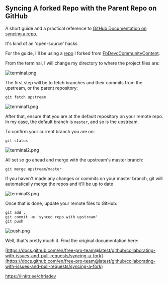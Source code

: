 ## Syncing A forked Repo with the Parent Repo on GitHub


A short guide and a practical reference to [GitHub Documentation on syncing a repo.](https://docs.github.com/en/free-pro-team@latest/github/collaborating-with-issues-and-pull-requests/syncing-a-fork)

> 
It's kind of an 'open-source' hacks

For the guide, I'll be using a  [repo](https://github.com/ChrisAchinga/FbDevcCommunityContent)  I forked from [FbDevcCommunityContent](https://github.com/fbdevelopercircles/FbDevcCommunityContent).

From the terminal, I will change my directory to where the project files are:


![terminal.png](https://cdn.hashnode.com/res/hashnode/image/upload/v1609526934002/J5GB-3Oaz.png)

The first step will be to fetch branches and their commits from the upstream, or the parent repository:

```shell
git fetch upstream
```


![terminal1.png](https://cdn.hashnode.com/res/hashnode/image/upload/v1609527142520/U-XFSLp7m.png)

After that, ensure that you are at the default repository on your remote repo. In my case, the default branch is `master`, and so is the upstream.

To confirm your current branch you are on:

```shell
git status
```

![terminal2.png](https://cdn.hashnode.com/res/hashnode/image/upload/v1609527421779/UqluZLgvi.png)

All set so go ahead and merge with the upstream's master branch:

```shell
git merge upstream/master
```

If you haven't made any changes or commits on your master branch, git will automatically merge the repos and it'll be up to date


![terminal3.png](https://cdn.hashnode.com/res/hashnode/image/upload/v1609527664051/ThwaF-YqQ.png)

Once that is done, update your remote files to GitHub:

```shell
git add .
git commit -m 'synced repo with upstream'
git push
```


![push.png](https://cdn.hashnode.com/res/hashnode/image/upload/v1609527975330/6g9XRasXY.png)

Well, that's pretty much it.
Find the original documentation here:

[https://docs.github.com/en/free-pro-team@latest/github/collaborating-with-issues-and-pull-requests/syncing-a-fork](https://docs.github.com/en/free-pro-team@latest/github/collaborating-with-issues-and-pull-requests/syncing-a-fork)

https://linktr.ee/chrisdev